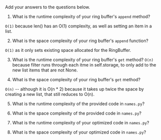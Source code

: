 Add your answers to the questions below.

1. What is the runtime complexity of your ring buffer's `append` method?

`O(1)` because len() has an O(1) complexity, as well as setting an item in a list.

2. What is the space complexity of your ring buffer's `append` function?

`O(1)` as it only sets existing space allocated for the RingBuffer.

3. What is the runtime complexity of your ring buffer's `get` method?
`O(n)` because filter runs through each itme in self.storage, to only add to the new list items that are not None.

4. What is the space complexity of your ring buffer's `get` method?

`O(n)` -- although it is O(n * 2) because it takes up twice the space by creating a new list, that still reduces to O(n).



5. What is the runtime complexity of the provided code in `names.py`?

6. What is the space complexity of the provided code in `names.py`?

7. What is the runtime complexity of your optimized code in `names.py`?

8. What is the space complexity of your optimized code in `names.py`?
